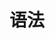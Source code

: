 ---
title: 语法
layout: collection
permalink: /grammar/
collection: grammar-tutorial
entries_layout: list
classes: wide
---